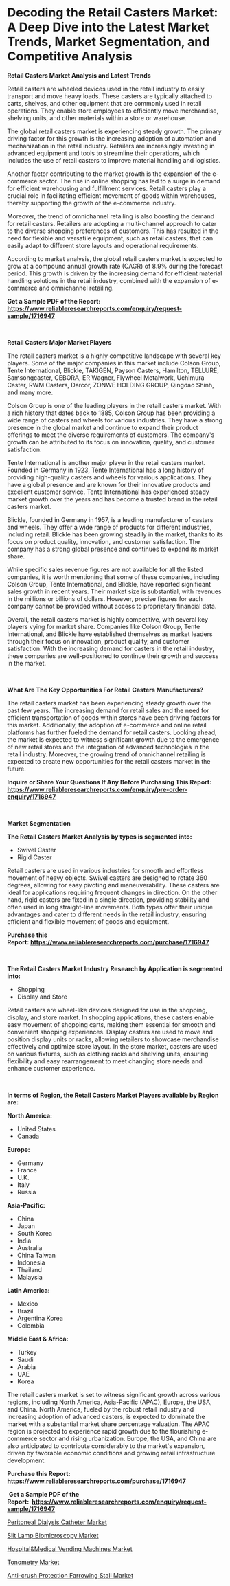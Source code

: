 <p><h1>Decoding the Retail Casters Market: A Deep Dive into the Latest Market Trends, Market Segmentation, and Competitive Analysis</h1></p><p><strong>Retail Casters Market Analysis and Latest Trends</strong></p>
<p><p>Retail casters are wheeled devices used in the retail industry to easily transport and move heavy loads. These casters are typically attached to carts, shelves, and other equipment that are commonly used in retail operations. They enable store employees to efficiently move merchandise, shelving units, and other materials within a store or warehouse.</p><p>The global retail casters market is experiencing steady growth. The primary driving factor for this growth is the increasing adoption of automation and mechanization in the retail industry. Retailers are increasingly investing in advanced equipment and tools to streamline their operations, which includes the use of retail casters to improve material handling and logistics.</p><p>Another factor contributing to the market growth is the expansion of the e-commerce sector. The rise in online shopping has led to a surge in demand for efficient warehousing and fulfillment services. Retail casters play a crucial role in facilitating efficient movement of goods within warehouses, thereby supporting the growth of the e-commerce industry.</p><p>Moreover, the trend of omnichannel retailing is also boosting the demand for retail casters. Retailers are adopting a multi-channel approach to cater to the diverse shopping preferences of customers. This has resulted in the need for flexible and versatile equipment, such as retail casters, that can easily adapt to different store layouts and operational requirements.</p><p>According to market analysis, the global retail casters market is expected to grow at a compound annual growth rate (CAGR) of 8.9% during the forecast period. This growth is driven by the increasing demand for efficient material handling solutions in the retail industry, combined with the expansion of e-commerce and omnichannel retailing.</p></p>
<p><strong>Get a Sample PDF of the Report:&nbsp; <a href="https://www.reliableresearchreports.com/enquiry/request-sample/1716947">https://www.reliableresearchreports.com/enquiry/request-sample/1716947</a></strong></p>
<p>&nbsp;</p>
<p><strong>Retail Casters Major Market Players</strong></p>
<p><p>The retail casters market is a highly competitive landscape with several key players. Some of the major companies in this market include Colson Group, Tente International, Blickle, TAKIGEN, Payson Casters, Hamilton, TELLURE, Samsongcaster, CEBORA, ER Wagner, Flywheel Metalwork, Uchimura Caster, RWM Casters, Darcor, ZONWE HOLDING GROUP, Qingdao Shinh, and many more.</p><p>Colson Group is one of the leading players in the retail casters market. With a rich history that dates back to 1885, Colson Group has been providing a wide range of casters and wheels for various industries. They have a strong presence in the global market and continue to expand their product offerings to meet the diverse requirements of customers. The company's growth can be attributed to its focus on innovation, quality, and customer satisfaction.</p><p>Tente International is another major player in the retail casters market. Founded in Germany in 1923, Tente International has a long history of providing high-quality casters and wheels for various applications. They have a global presence and are known for their innovative products and excellent customer service. Tente International has experienced steady market growth over the years and has become a trusted brand in the retail casters market.</p><p>Blickle, founded in Germany in 1957, is a leading manufacturer of casters and wheels. They offer a wide range of products for different industries, including retail. Blickle has been growing steadily in the market, thanks to its focus on product quality, innovation, and customer satisfaction. The company has a strong global presence and continues to expand its market share.</p><p>While specific sales revenue figures are not available for all the listed companies, it is worth mentioning that some of these companies, including Colson Group, Tente International, and Blickle, have reported significant sales growth in recent years. Their market size is substantial, with revenues in the millions or billions of dollars. However, precise figures for each company cannot be provided without access to proprietary financial data.</p><p>Overall, the retail casters market is highly competitive, with several key players vying for market share. Companies like Colson Group, Tente International, and Blickle have established themselves as market leaders through their focus on innovation, product quality, and customer satisfaction. With the increasing demand for casters in the retail industry, these companies are well-positioned to continue their growth and success in the market.</p></p>
<p>&nbsp;</p>
<p><strong>What Are The Key Opportunities For Retail Casters Manufacturers?</strong></p>
<p><p>The retail casters market has been experiencing steady growth over the past few years. The increasing demand for retail sales and the need for efficient transportation of goods within stores have been driving factors for this market. Additionally, the adoption of e-commerce and online retail platforms has further fueled the demand for retail casters. Looking ahead, the market is expected to witness significant growth due to the emergence of new retail stores and the integration of advanced technologies in the retail industry. Moreover, the growing trend of omnichannel retailing is expected to create new opportunities for the retail casters market in the future.</p></p>
<p><strong>Inquire or Share Your Questions If Any Before Purchasing This Report: <a href="https://www.reliableresearchreports.com/enquiry/pre-order-enquiry/1716947">https://www.reliableresearchreports.com/enquiry/pre-order-enquiry/1716947</a></strong></p>
<p>&nbsp;</p>
<p><strong>Market Segmentation</strong></p>
<p><strong>The Retail Casters Market Analysis by types is segmented into:</strong></p>
<p><ul><li>Swivel Caster</li><li>Rigid Caster</li></ul></p>
<p><p>Retail casters are used in various industries for smooth and effortless movement of heavy objects. Swivel casters are designed to rotate 360 degrees, allowing for easy pivoting and maneuverability. These casters are ideal for applications requiring frequent changes in direction. On the other hand, rigid casters are fixed in a single direction, providing stability and often used in long straight-line movements. Both types offer their unique advantages and cater to different needs in the retail industry, ensuring efficient and flexible movement of goods and equipment.</p></p>
<p><strong>Purchase this Report:&nbsp;<a href="https://www.reliableresearchreports.com/purchase/1716947">https://www.reliableresearchreports.com/purchase/1716947</a></strong></p>
<p>&nbsp;</p>
<p><strong>The Retail Casters Market Industry Research by Application is segmented into:</strong></p>
<p><ul><li>Shopping</li><li>Display and Store</li></ul></p>
<p><p>Retail casters are wheel-like devices designed for use in the shopping, display, and store market. In shopping applications, these casters enable easy movement of shopping carts, making them essential for smooth and convenient shopping experiences. Display casters are used to move and position display units or racks, allowing retailers to showcase merchandise effectively and optimize store layout. In the store market, casters are used on various fixtures, such as clothing racks and shelving units, ensuring flexibility and easy rearrangement to meet changing store needs and enhance customer experience.</p></p>
<p>&nbsp;</p>
<p><strong>In terms of Region, the Retail Casters Market Players available by Region are:</strong></p>
<p>
    <p> <strong> North America: </strong>
        <ul>
            <li>United States</li>
            <li>Canada</li>
        </ul>
        </p> 
    <p> <strong> Europe: </strong>
        <ul>
            <li>Germany</li>
            <li>France</li>
            <li>U.K.</li>
            <li>Italy</li>
            <li>Russia</li>
        </ul>
        </p> 
    <p> <strong> Asia-Pacific: </strong>
        <ul>
            <li>China</li>
            <li>Japan</li>
            <li>South Korea</li>
            <li>India</li>
            <li>Australia</li>
            <li>China Taiwan</li>
            <li>Indonesia</li>
            <li>Thailand</li>
            <li>Malaysia</li>
        </ul>
        </p> 
    <p> <strong> Latin America: </strong>
        <ul>
            <li>Mexico</li>
            <li>Brazil</li>
            <li>Argentina Korea</li>
            <li>Colombia</li>
        </ul>
        </p> 
    <p> <strong> Middle East & Africa: </strong>
        <ul>
            <li>Turkey</li>
            <li>Saudi</li>
            <li>Arabia</li>
            <li>UAE</li>
            <li>Korea</li>
        </ul>
    </p>
    </p>
<p><p>The retail casters market is set to witness significant growth across various regions, including North America, Asia-Pacific (APAC), Europe, the USA, and China. North America, fueled by the robust retail industry and increasing adoption of advanced casters, is expected to dominate the market with a substantial market share percentage valuation. The APAC region is projected to experience rapid growth due to the flourishing e-commerce sector and rising urbanization. Europe, the USA, and China are also anticipated to contribute considerably to the market's expansion, driven by favorable economic conditions and growing retail infrastructure development.</p></p>
<p><strong>Purchase this Report: <a href="https://www.reliableresearchreports.com/purchase/1716947">https://www.reliableresearchreports.com/purchase/1716947</a></strong></p>
<p>&nbsp;<strong>Get a Sample PDF of the Report:&nbsp;&nbsp;<a href="https://www.reliableresearchreports.com/enquiry/request-sample/1716947">https://www.reliableresearchreports.com/enquiry/request-sample/1716947</a></strong></p>
<p><strong></strong></p>
<p><p><a href="https://www.linkedin.com/pulse/peritoneal-dialysis-catheter-market-size-share-amp-trends-analysis-owanc/">Peritoneal Dialysis Catheter Market</a></p><p><a href="https://www.linkedin.com/pulse/slit-lamp-biomicroscopy-market-size-share-amp-trends-analysis-jgccc/">Slit Lamp Biomicroscopy Market</a></p><p><a href="https://medium.com/@devidwarnerrp23/hospital-medical-vending-machines-market-report-reveals-the-latest-trends-and-growth-opportunities-92b05fdbcc1a">Hospital&Medical Vending Machines Market</a></p><p><a href="https://www.linkedin.com/pulse/tonometry-market-share-amp-new-trends-analysis-report-type-ypcec/">Tonometry Market</a></p><p><a href="https://medium.com/@rameshramurp23/anti-crush-protection-farrowing-stall-market-competitive-analysis-market-trends-and-forecast-to-a8ac3af674ca">Anti-crush Protection Farrowing Stall Market</a></p></p>